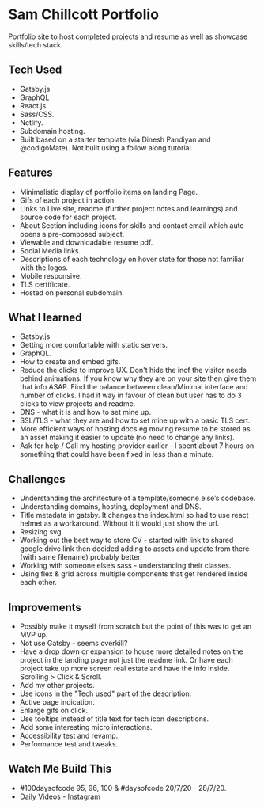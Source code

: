 # Sam Chillcott Portfolio

Portfolio site to host completed projects and resume as well as showcase skills/tech stack.

## Tech Used

- Gatsby.js
- GraphQL
- React.js
- Sass/CSS.
- Netlify.
- Subdomain hosting.
- Built based on a starter template (via Dinesh Pandiyan and @codigoMate). Not built using a follow along tutorial.

## Features

- Minimalistic display of portfolio items on landing Page.
- Gifs of each project in action.
- Links to Live site, readme (further project notes and learnings) and source code for each project.
- About Section including icons for skills and contact email which auto opens a pre-composed subject.
- Viewable and downloadable resume pdf.
- Social Media links.
- Descriptions of each technology on hover state for those not familiar with the logos.
- Mobile responsive.
- TLS certificate.
- Hosted on personal subdomain.

## What I learned

- Gatsby.js
- Getting more comfortable with static servers.
- GraphQL.
- How to create and embed gifs.
- Reduce the clicks to improve UX. Don't hide the inof the visitor needs behind animations. If you know why they are on your site then give them that info ASAP. Find the balance between clean/Minimal interface and number of clicks. I had it way in favour of clean but user has to do 3 clicks to view projects and readme.
- DNS - what it is and how to set mine up.
- SSL/TLS - what they are and how to set mine up with a basic TLS cert.
- More efficient ways of hosting docs eg moving resume to be stored as an asset making it easier to update (no need to change any links).
- Ask for help / Call my hosting provider earlier - I spent about 7 hours on something that could have been fixed in less than a minute.

## Challenges

- Understanding the architecture of a template/someone else’s codebase.
- Understanding domains, hosting, deployment and DNS.
- Title metadata in gatsby. It changes the index.html so had to use react helmet as a workaround. Without it it would just show the url.
- Resizing svg.
- Working out the best way to store CV - started with link to shared google drive link then decided adding to assets and update from there (with same filename) probably better.
- Working with someone else’s sass - understanding their classes.
- Using flex & grid across multiple components that get rendered inside each other.

## Improvements

- Possibly make it myself from scratch but the point of this was to get an MVP up.
- Not use Gatsby - seems overkill?
- Have a drop down or expansion to house more detailed notes on the project in the landing page not just the readme link. Or have each project take up more screen real estate and have the info inside. Scrolling > Click & Scroll.
- Add my other projects.
- Use icons in the "Tech used" part of the description.
- Active page indication.
- Enlarge gifs on click.
- Use tooltips instead of title text for tech icon descriptions.
- Add some interesting micro interactions.
- Accessibility test and revamp.
- Performance test and tweaks.

## Watch Me Build This

- #100daysofcode 95, 96, 100 & #daysofcode 20/7/20 - 28/7/20.
- [Daily Videos - Instagram](https://www.instagram.com/samchillcott/)
